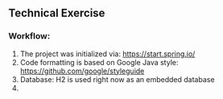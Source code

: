## Technical Exercise

### Workflow:
1. The project was initialized via: https://start.spring.io/
1. Code formatting is based on Google Java style: https://github.com/google/styleguide
1. Database: H2 is used right now as an embedded database
1.